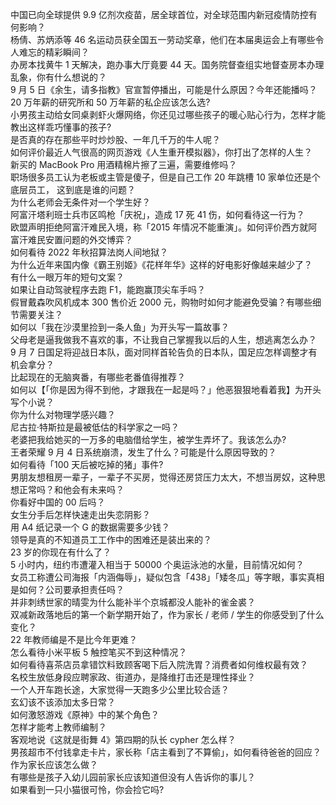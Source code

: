 中国已向全球提供 9.9 亿剂次疫苗，居全球首位，对全球范围内新冠疫情防控有何影响？  
杨倩、苏炳添等 46 名运动员获全国五一劳动奖章，他们在本届奥运会上有哪些令人难忘的精彩瞬间？  
办房本找黄牛 1 天解决，跑办事大厅竟要 44 天。国务院督查组实地督查房本办理乱象，你有什么想说的？  
9 月 5 日《余生，请多指教》官宣暂停播出，可能是什么原因？今年还能播吗？  
20 万年薪的研究所和 50 万年薪的私企应该怎么选?  
小男孩主动给女同桌剥虾火爆网络，你还见过哪些孩子的暖心贴心行为，怎样才能教出这样乖巧懂事的孩子?  
是否真的存在那些平时炒炒股、一年几千万的牛人呢？  
如何评价最近人气很高的网页游戏《人生重开模拟器》，你打出了怎样的人生？  
新买的 MacBook Pro 用酒精棉片擦了三遍，需要维修吗？  
职场很多员工认为老板或主管是傻子，但是自己工作 20 年跳槽 10 家单位还是个底层员工， 这到底是谁的问题？  
为什么老师会无条件对一个学生好？  
阿富汗塔利班士兵市区鸣枪「庆祝」，造成 17 死 41 伤，如何看待这一行为？  
欧盟声明拒绝阿富汗难民入境，称「2015 年情况不能重演」。如何评价西方就阿富汗难民安置问题的外交博弈？  
如何看待 2022 年秋招算法岗人间地狱？  
为什么近年来国内像《霸王别姬》《花样年华》这样的好电影好像越来越少了？  
有什么一眼万年的短句文案？  
如果让自动驾驶程序去跑 F1，能跑赢顶尖车手吗？  
假冒戴森吹风机成本 300 售价近 2000 元，购物时如何才能避免受骗？有哪些细节需要关注？  
如何以「我在沙漠里捡到一条人鱼」为开头写一篇故事？  
父母老是逼我做我不喜欢的事，不让我自己掌握我以后的人生，想逃离怎么办？  
9 月 7 日国足将迎战日本队，面对同样首轮告负的日本队，国足应怎样调整才有机会拿分？  
比起现在的无脑爽番，有哪些老番值得推荐？  
如何以【「你是因为得不到他，才跟我在一起是吗？」他恶狠狠地看着我】为开头写个小说？  
你为什么对物理学感兴趣？  
尼古拉·特斯拉是最被低估的科学家之一吗？  
老婆把我给她买的一万多的电脑借给学生，被学生弄坏了。我该怎么办?  
王者荣耀 9 月 4 日系统崩溃，发生了什么？可能是什么原因导致的？  
如何看待「100 天后被吃掉的猪」事件?  
男朋友想租房一辈子，一辈子不买房，觉得还房贷压力太大，不想当房奴，这种思想正常吗？和他会有未来吗？  
你看好中国的 00 后吗？  
女生分手后怎样快速走出失恋阴影？  
用 A4 纸记录一个 G 的数据需要多少钱？  
领导是真的不知道员工工作中的困难还是装出来的？  
23 岁的你现在有什么了？  
5 小时内，纽约市遭灌入相当于 50000 个奥运泳池的水量，目前情况如何？  
女员工称遭公司海报「内涵侮辱」，疑似包含「438」「矮冬瓜」等字眼，事实真相是如何？公司要承担责任吗？  
并非刺绣世家的晴雯为什么能补半个京城都没人能补的雀金裘？  
双减新政落地后的第一个新学期开始了，作为家长 / 老师 / 学生的你感受到了什么变化？  
22 年教师编是不是比今年更难？  
怎么看待小米平板 5 触控笔买不到这种情况？  
如何看待喜茶店员拿错饮料致顾客喝下后入院洗胃？消费者如何维权最有效？  
名校生放低身段应聘家政、街道办，是降维打击还是理性择业？  
一个人开车跑长途，大家觉得一天跑多少公里比较合适？  
玄幻该不该添加太多日常？  
如何激怒游戏《原神》中的某个角色？  
怎样才能考上教师编制？  
客观地说《这就是街舞 4》第四期的队长 cypher 怎么样？  
男孩超市不付钱拿走卡片，家长称「店主看到了不算偷」，如何看待爸爸的回应？作为家长应该怎么做？  
有哪些是孩子入幼儿园前家长应该知道但没有人告诉你的事儿？  
如果看到一只小猫很可怜，你会捡它吗?  

